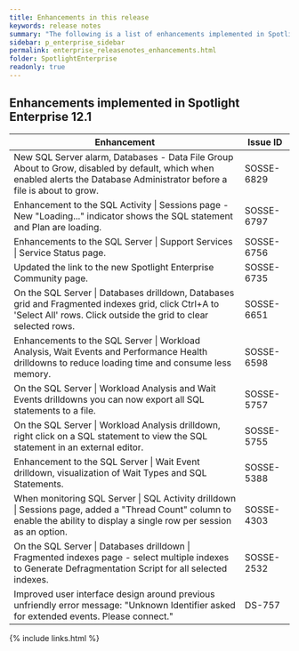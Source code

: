 ```yaml
---
title: Enhancements in this release
keywords: release notes
summary: "The following is a list of enhancements implemented in Spotlight Enterprise 12.1"
sidebar: p_enterprise_sidebar
permalink: enterprise_releasenotes_enhancements.html
folder: SpotlightEnterprise
readonly: true
---
```



## Enhancements implemented in Spotlight Enterprise 12.1

Enhancement | Issue ID
------------|---------
New SQL Server alarm, Databases - Data File Group About to Grow, disabled by default, which when enabled alerts the Database Administrator before a file is about to grow. | SOSSE-6829
Enhancement to the SQL Activity \| Sessions page - New "Loading..." indicator shows the SQL statement and Plan are loading. | SOSSE-6797
Enhancements to the SQL Server \| Support Services \| Service Status page. | SOSSE-6756
Updated the link to the new Spotlight Enterprise Community page. | SOSSE-6735
On the SQL Server \| Databases drilldown, Databases grid and Fragmented indexes grid, click Ctrl+A to 'Select All' rows. Click outside the grid to clear selected rows. | SOSSE-6651
Enhancements to the SQL Server \| Workload Analysis, Wait Events and Performance Health drilldowns to reduce loading time and consume less memory. | SOSSE-6598
On the SQL Server \| Workload Analysis and Wait Events drilldowns you can now export all SQL statements to a file. | SOSSE-5757
On the SQL Server \| Workload Analysis drilldown, right click on a SQL statement to view the SQL statement in an external editor. | SOSSE-5755
Enhancement to the SQL Server \| Wait Event drilldown, visualization of Wait Types and SQL Statements. | SOSSE-5388
When monitoring SQL Server \| SQL Activity drilldown \| Sessions page, added a "Thread Count" column to enable the ability to display a single row per session as an option. | SOSSE-4303
On the SQL Server \| Databases drilldown \| Fragmented indexes page - select multiple indexes to Generate Defragmentation Script for all selected indexes. | SOSSE-2532
Improved user interface design around previous unfriendly error message: "Unknown Identifier asked for extended events. Please connect." | DS-757


{% include links.html %}

